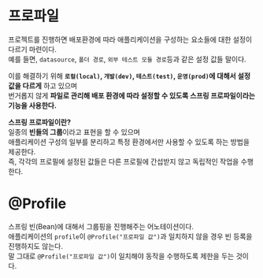 프로파일
===================
프로젝트를 진행하면 배포환경에 따라 애플리케이션을 구성하는 요소들에 대한 설정이 다르기 마련이다.        
예를 들면, `datasource`, `폴더 경로`, `외부 테스트 모듈 경로`등과 같은 설정 값들 말이다.         
      
이를 해결하기 위해 **`로컬(local)`, `개발(dev)`, `테스트(test)`, `운영(prod)`에 대해서 설정 값을 다르게** 하고 있으며        
번거롭지 않게 **파일로 관리해 배포 환경에 따라 설정할 수 있도록 스프링 프로파일이라는 기능을 사용한다.**    
      
**스프링 프로파일이란?**          
일종의 **빈들의 그룹**이라고 표현을 할 수 있으며              
애플리케이션 구성의 일부를 분리하고 특정 환경에서만 사용할 수 있도록 하는 방법을 제공한다.            
즉, 각각의 프로필에 설정된 값들은 다른 프로필에 간섭받지 않고 독립적인 작업을 수행한다.             
        
# @Profile            
스프링 빈(Bean)에 대해서 그룹핑을 진행해주는 어노테이션이다.               
애플리케이션의 `profile`이 `@Profile("프로파일 값")`과 일치하지 않을 경우 빈 등록을 진행하지도 않는다.        
말 그대로 `@Profile("프로파일 값")`이 일치해야 동작을 수행하도록 제한을 두는 것이다.    




